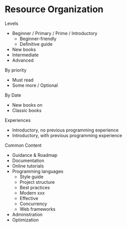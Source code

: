 # Resource Organization

Levels

- Beginner / Primary / Prime / Introductory
  - Beginner-friendly
  - Definitive guide
- New books
- Intermediate
- Advanced

By priority

- Must read
- Some more / Optional

By Date

- New books on <technology>
- Classic books

Experiences

- Introductory, no previous programming experience
- Introductory, with previous programming experience

Common Content

- Guidance & Roadmap
- Documentation
- Online tutorials
- Programming languages
  - Style guide
  - Project structure
  - Best practices
  - Modern xxx
  - Effective
  - Concurrency
  - Web frameworks
- Administration
- Optimization
